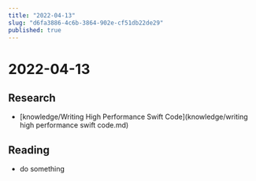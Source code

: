 ```yaml
---
title: "2022-04-13"
slug: "d6fa3886-4c6b-3864-902e-cf51db22de29"
published: true
---
```


# 2022-04-13

## Research

- [knowledge/Writing High Performance Swift Code](knowledge/writing high performance swift code.md)

## Reading

- do something